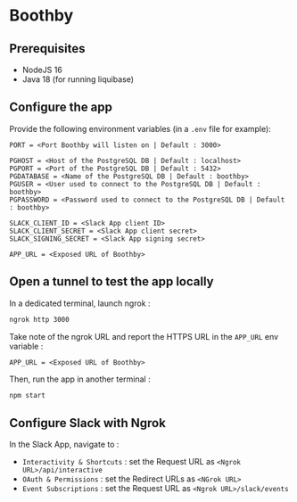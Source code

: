 # Boothby

## Prerequisites

- NodeJS 16
- Java 18 (for running liquibase)

## Configure the app

Provide the following environment variables (in a `.env` file for example):

```
PORT = <Port Boothby will listen on | Default : 3000>

PGHOST = <Host of the PostgreSQL DB | Default : localhost>
PGPORT = <Port of the PostgreSQL DB | Default : 5432>
PGDATABASE = <Name of the PostgreSQL DB | Default : boothby>
PGUSER = <User used to connect to the PostgreSQL DB | Default : boothby>
PGPASSWORD = <Password used to connect to the PostgreSQL DB | Default : boothby>

SLACK_CLIENT_ID = <Slack App client ID>
SLACK_CLIENT_SECRET = <Slack App client secret>
SLACK_SIGNING_SECRET = <Slack App signing secret>

APP_URL = <Exposed URL of Boothby>
```

## Open a tunnel to test the app locally

In a dedicated terminal, launch ngrok :

```cmd
ngrok http 3000
```

Take note of the ngrok URL and report the HTTPS URL in the `APP_URL` env variable :

```
APP_URL = <Exposed URL of Boothby>
```

Then, run the app in another terminal :

```cmd
npm start
```

## Configure Slack with Ngrok

In the Slack App, navigate to :
- `Interactivity & Shortcuts` : set the Request URL as `<Ngrok URL>/api/interactive`
- `OAuth & Permissions` : set the Redirect URLs as `<NGrok URL>`
- `Event Subscriptions` : set the Request URL as `<Ngrok URL>/slack/events`

